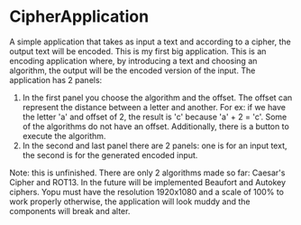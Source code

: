 # CipherApplication
A simple application that takes as input a text and according to a cipher, the output text will be encoded.
This is my first big application. This is an encoding application where, by introducing a text and choosing an algorithm, the output
will be the encoded version of the input. 
The application has 2 panels:
1. In the first panel you choose the algorithm and the offset. The offset can represent the distance between a letter and another. For ex:
if we have the letter 'a' and offset of 2, the result is 'c' because 'a' + 2 = 'c'. Some of the algorithms do not have an offset.
Additionally, there is a button to execute the algorithm.
2. In the second and last panel there are 2 panels: one is for an input text, the second is for the generated encoded input.

Note: this is unfinished. There are only 2 algorithms made so far: Caesar's Cipher and ROT13. In the future will be implemented Beaufort
and Autokey ciphers. Yopu must have the resolution 1920x1080 and a scale of 100% to work properly otherwise, the application will look muddy
and the components will break and alter.
